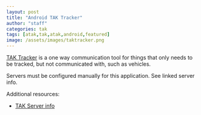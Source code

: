 ```yaml
---
layout: post
title: "Android TAK Tracker"
author: "staff"
categories: tak
tags: [atak,tak,atak,android,featured]
image: /assets/images/taktracker.png
---
```


[TAK Tracker](https://play.google.com/store/apps/details?id=gov.tak.taktracker&hl=en&gl=US) is a one way communication tool for things that only needs to be tracked, but not communicated with, such as vehicles. 

Servers must be configured manually for this application. See linked server info.

Additional resources:
* [TAK Server info](servers)
